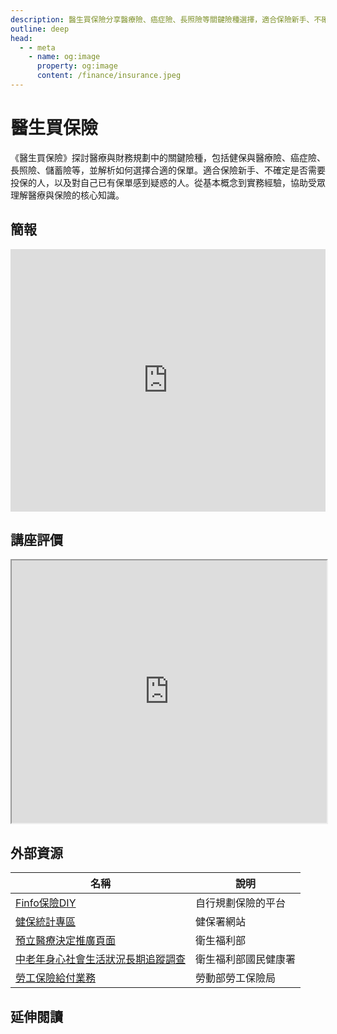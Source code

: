 ```yaml
---
description: 醫生買保險分享醫療險、癌症險、長照險等關鍵險種選擇，適合保險新手、不確定需不需要投保的人與對現有保單感到疑惑的人。
outline: deep
head:
  - - meta
    - name: og:image
      property: og:image
      content: /finance/insurance.jpeg
---
```


# 醫生買保險

《醫生買保險》探討醫療與財務規劃中的關鍵險種，包括健保與醫療險、癌症險、長照險、儲蓄險等，並解析如何選擇合適的保單。適合保險新手、不確定是否需要投保的人，以及對自己已有保單感到疑惑的人。從基本概念到實務經驗，協助受眾理解醫療與保險的核心知識。

## 簡報

<iframe title="presentation" src="https://docs.google.com/presentation/d/1fsMJsPGFXrj9Hkl6Xgy8_Rpc47BuA_iP3oA8yBeiC8w/embed?start=false&loop=false&delayms=3000" frameborder="0" width="100%" height="420" allowfullscreen="true" mozallowfullscreen="true" webkitallowfullscreen="true"></iframe>

## 講座評價

<iframe src="https://docs.google.com/spreadsheets/d/e/2PACX-1vT7aDOY_D_Qo454P3UDiInpgwyecwdd2zBzOPeSGXcJCZzyWi_ExeQkWEJduqdmBvabgSTLu2uLN5MF/pubhtml?widget=true&amp;headers=false" width="100%" height="420"></iframe>

## 外部資源

<table>
    <thead>
        <tr>
            <th>名稱</th>
            <th>說明</th>
        </tr>
    </thead>
    <tbody>
        <tr>
            <td>
                <a href="https://finfo.tw/" target="_blank">
                   Finfo保險DIY
                </a>
            </td>
            <td>自行規劃保險的平台</td>
        </tr>
        <tr>
            <td>
                <a href="https://www.nhi.gov.tw/ch/cp-6015-0907b-3023-1.html" target="_blank">
                   健保統計專區
                </a>
            </td>
            <td>健保署網站</td>
        </tr>
        <tr>
            <td>
                <a href="https://hpcod.mohw.gov.tw/HospWeb/RWD/PageType/acp/introduction.aspx" target="_blank">
                   預立醫療決定推廣頁面
                </a>
            </td>
            <td>衛生福利部</td>
        </tr>
        <tr>
            <td>
                <a href="https://www.hpa.gov.tw/Pages/Detail.aspx?nodeid=242&pid=1282">中老年身心社會生活狀況長期追蹤調查</a>
            </td>
            <td>衛生福利部國民健康署</td>
        </tr>
        <tr>
            <td>
                <a href="https://www.bli.gov.tw/0004766.html">勞工保險給付業務</a>
            </td>
            <td>勞動部勞工保險局</td>
        </tr>
    </tbody>
</table>

## 延伸閱讀

<Books :modelValue="bookItems"></Books>

<script setup>
import Books from '../components/books.vue'
const bookItems = [
    {
        id: '11100900630',
        name: '醫生強烈建議你買的保險：醫療險、癌症險、意外險、長照險……買什麼險才真正有保障？突破業務員暗黑話術，靠自己買對保險',
        desc: `<ul>
<li>醫療險、癌症險、意外險、長照險……對一個家庭來說，最需要的都不是這些。</li>
<li>保了住院給付金，一旦住院就可領錢？別傻了，醫院根本不讓你住院。</li>
<li>罹癌、開刀後，卻發現保險不理賠？癌症險真的必要嗎？醫生用數字告訴你。</li>
<li>大多數人買的長照險，將來用不到；投資型保單？幾年後都賠錢。</li></ul>

<p>醫療險、癌症險、意外險、長照險……保險這麼多種，我到底該買什麼險？
專業醫生告訴你：你最需要也最好的保險，其實只有四個字。
教你突破業務員暗黑話術，靠自己買對保險。</p>`,
    },
]
</script>
